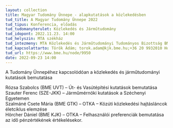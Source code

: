 ```yaml
---
layout: collection
title: Magyar Tudomány Ünnepe - alapkutatások a közlekedésben
tud_title: A Magyar Tudomány Ünnepe 2022
tud_tipus: Konferencia, előadás
tud_tudomanyterulet: Közlekedés és Járműtudomány
tud_idopont: 2022.11.23. 14:00
tud_helyszin: MTA székház
tud_intezmeny: MTA Közlekedés és Járműtudományi Tudományos Bizottság BME Közlekedésmérnöki és Járműmérnöki Kar BME Építőmérnöki Kar Széchenyi István Egyetem Győr
tud_kapcsolattarto: Török Ádám; torok.adam@kjk.bme.hu;+36 20 9932010 Horváth Balázs; hbalazs@sze.hu
tud_url: https://www.bme.hu/node/9950
date: 2022-09-23 14:00
---
```

A Tudomány Ünnepéhez kapcsolódóan a közlekedés és járműtudományi kutatások bemutatása

Rózsa Szabolcs (BME UVT) – Út- és Vasútépítési kutatások bemutatása<br>
Szauter Ferenc (SZE-JKK) – Járműmérnöki kutatások a Széchenyi Egyetemen<br>
Szalmáné Csete Mária (BME GTK) – OTKA – Közúti közlekedési hajtásláncok életciklus elemzése<br>
Hörcher Dániel (BME KJK) – OTKA – Felhasználói preferenciák bemutatása az idő pénzértékének értékelésekor.